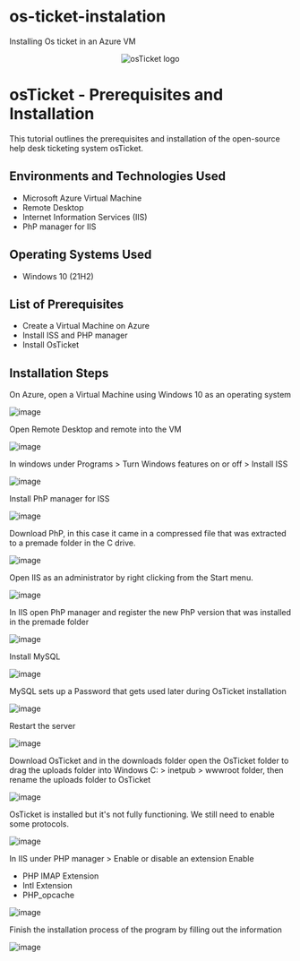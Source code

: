 # os-ticket-instalation
Installing Os ticket in an Azure VM
<p align="center">
<img src="https://i.imgur.com/Clzj7Xs.png" alt="osTicket logo"/>
</p>

<h1>osTicket - Prerequisites and Installation</h1>
This tutorial outlines the prerequisites and installation of the open-source help desk ticketing system osTicket.<br />


<h2>Environments and Technologies Used</h2>

- Microsoft Azure Virtual Machine
- Remote Desktop
- Internet Information Services (IIS)
- PhP manager for IIS

<h2>Operating Systems Used </h2>

- Windows 10</b> (21H2)

<h2>List of Prerequisites</h2>

- Create a Virtual Machine on Azure 
- Install ISS and PHP manager 
- Install OsTicket

<h2>Installation Steps</h2>
<p>
On Azure, open a Virtual Machine using Windows 10 as an operating system
<br />
  
![image](https://github.com/YArroliga/os-ticket-instalation/assets/139689160/8c09594e-1e34-4de8-855b-960e637e75c5) 

Open Remote Desktop and remote into the VM

  ![image](https://github.com/YArroliga/os-ticket-instalation/assets/139689160/de3e2ae9-52fc-4bf1-a81f-64bbcef4981d)


In windows under Programs > Turn Windows features on or off > Install ISS

![image](https://github.com/YArroliga/os-ticket-instalation/assets/139689160/a7a6c91e-c10f-4a84-9e84-c90e9f0b1519) 


Install PhP manager for ISS 

![image](https://github.com/YArroliga/os-ticket-instalation/assets/139689160/7989b573-272a-4571-bb9a-7dfee70950c8)


Download PhP, in this case it came in a compressed file that was extracted to a premade folder in the C drive.

![image](https://github.com/YArroliga/os-ticket-instalation/assets/139689160/94204e00-c99a-4342-a660-9e3fc5287e51)

Open IIS as an administrator by right clicking from the Start menu.

![image](https://github.com/YArroliga/os-ticket-instalation/assets/139689160/66991048-ed34-4c1d-a933-3846438e49a4)


In IIS open PhP manager and register the new PhP version that was installed in the premade folder

![image](https://github.com/YArroliga/os-ticket-instalation/assets/139689160/83438101-cd1a-47af-be27-096dbc84b024)


Install MySQL

![image](https://github.com/YArroliga/os-ticket-instalation/assets/139689160/af6a9c04-efe6-4570-a5e8-4a56f4a25667)

MySQL sets up a Password that gets used later during OsTicket installation  

![image](https://github.com/YArroliga/os-ticket-instalation/assets/139689160/66806daa-58be-4ae7-adf4-2720e2716364)




Restart the server

  ![image](https://github.com/YArroliga/os-ticket-instalation/assets/139689160/af7ba319-9926-43fa-8991-47d6179ebd28)

Download OsTicket and in the downloads folder open the OsTicket folder to drag the uploads folder into  Windows C: > inetpub > wwwroot folder, then rename the uploads folder to OsTicket

  ![image](https://github.com/YArroliga/os-ticket-instalation/assets/139689160/a512908b-92f7-4aa1-9a1a-8f157f4791df)


OsTicket is installed but it's not fully functioning. We still need to enable some protocols. 

![image](https://github.com/YArroliga/os-ticket-instalation/assets/139689160/7391ce37-f8bf-4537-ba3e-308356497c8a)

In IIS under PHP manager > Enable or disable an extension 
Enable
- PHP IMAP Extension
- Intl Extension
- PHP_opcache


![image](https://github.com/YArroliga/os-ticket-instalation/assets/139689160/72f8d8f5-a1e0-472a-a615-baba3e4ff917)


Finish the installation process of the program by filling out the information 

![image](https://github.com/YArroliga/os-ticket-instalation/assets/139689160/a8e7941a-0d02-42dd-8fa8-fbac14a694b8)



</p>
<br />
